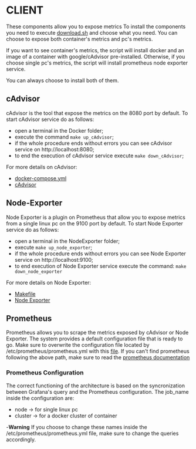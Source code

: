# CLIENT

These components allow you to expose metrics
To install the components you need to execute [download.sh](download.sh) and choose what you need.
You can choose to expose both container's metrics and pc's metrics.

If you want to see container's metrics, the script will install docker and an image of a container with google/cAdvisor pre-installed.
Otherwise, if you choose single pc's metrics, the script will install prometheus node exporter service.

You can always choose to install both of them.

## cAdvisor

cAdvisor is the tool that expose the metrics on the 8080 port by default.
To start cAdvisor service do as follows:
- open a terminal in the Docker folder;
- execute the command ```make up_cAdvisor```;
- if the whole procedure ends without errors you can see cAdvisor service on http://localhost:8080;
- to end the execution of cAdvisor service execute ```make down_cAdvisor```;

For more details on cAdvisor:
- [docker-compose.yml](Docker_comps/docker-compose.yml)
- [cAdvisor](https://github.com/google/cadvisor)

## Node-Exporter

Node Exporter is a plugin on Prometheus that allow you to expose metrics from a single linux pc on the 9100 port by default.
To start Node Exporter service do as follows:
- open a terminal in the NodeExporter folder;
- execute ```make up_node_exporter```;
- if the whole procedure ends without errors you can see Node Exporter service on http://localhost:9100;
- to end execution of Node Exporter service execute the command: ```make down_node_exporter```

For more details on Node Exporter:
- [Makefile](NodeExporter_comps/Makefile)
- [Node Exporter](https://github.com/prometheus/node_exporter)

## Prometheus

Prometheus allows you to scrape the metrics exposed by cAdvisor or Node Exporter. The system provides a default configuration file that is ready to go.
Make sure to overwrite the configuration file located by /etc/prometheus/prometheus.yml with this [file](prometheus.yml).
If you can't find prometheus following the above path, make sure to read the [prometheus documentation](https://prometheus.io/docs/introduction/overview/)

### Prometheus Configuration
The correct functioning of the architecture is based on the syncronization between Grafana's query and the Prometheus configuration.
The job_name inside the configuration are:
- node -> for single linux pc
- cluster -> for a docker cluster of container

-**Warning**
If you choose to change these names inside the /etc/prometheus/prometheus.yml file, make sure to change the queries accordingly.
